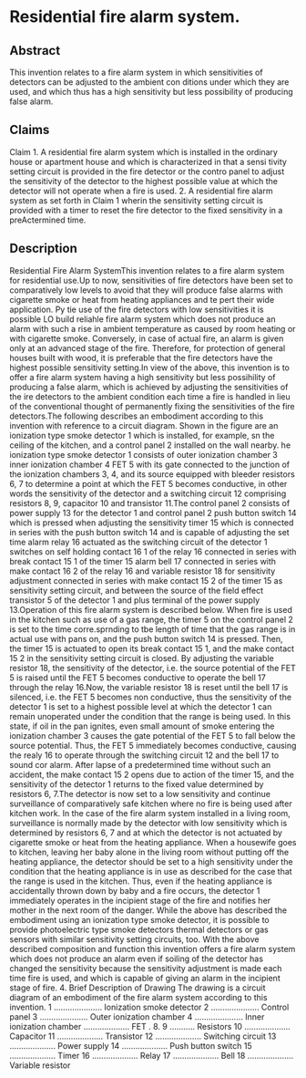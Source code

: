 # Residential fire alarm system.

## Abstract
This invention relates to a fire alarm system in which sensitivities of detectors can be adjusted to the ambient con ditions under which they are used, and which thus has a high sensitivity but less possibility of producing false alarm.

## Claims
Claim 1. A residential fire alarm system which is installed in the ordinary house or apartment house and which is characterized in that a sensi tivity setting circuit is provided in the fire detector or the contro panel to adjust the sensitivity of the detector to the highest possible value at which the detector will not operate when a fire is used. 2. A residential fire alarm system as set forth in Claim 1 wherin the sensitivity setting circuit is provided with a timer to reset the fire detector to the fixed sensitivity in a preActermined time.

## Description
Residential Fire Alarm SystemThis invention relates to a fire alarm system for residential use.Up to now, sensitivities of fire detectors have been set to comparatively low levels to avoid that they will produce false alarms with cigarette smoke or heat from heating appliances and te pert their wide application. Py tie use of the fire detectors with low sensitivities it is possible LO build reliahle fire alarm system which does not produce an alarm with such a rise in ambient temperature as caused by room heating or with cigarette smoke. Conversely, in case of actual fire, an alarm is given only at an advanced stage of the fire. Therefore, for protection of general houses built with wood, it is preferable that the fire detectors have the highest possible sensitivity setting.In view of the above, this invention is to offer a fire alarm system having a high sensitivity but less possihility of producing a false alarm, which is achieved by adjusting the sensitivities of the ire detectors to the ambient condition each time a fire is handled in lieu of the conventional thought of permanently fixing the sensitivities of the fire detectors.The following describes an embodiment according to this invention with reference to a circuit diagram. Shown in the figure are an ionization type smoke detector 1 which is installed, for example, sn the ceiling of the kitchen, and a control panel 2 installed on the wall nearby. he ionization type smoke detector 1 consists of outer ionization chamber 3 inner ionization chamber 4 FET 5 with its gate connected to the junction of the ionization chambers 3, 4, and its source equipped with bleeder resistors 6, 7 to determine a point at which the FET 5 becomes conductive, in other words the sensitivity of the detector and a switching circuit 12 comprising resistors 8, 9, capacitor 10 and transistor 11.The control panel 2 consists of power supply 13 for the detector 1 and control panel 2 push button switch 14 which is pressed when adjusting the sensitivity timer 15 which is connected in series with the push button switch 14 and is capable of adjusting the set time alarm relay 16 actuated as the switching circuit of the detector 1 switches on self holding contact 16 1 of the relay 16 connected in series with break contact 15 1 of the timer 15 alarm bell 17 connected in series with make contact 16 2 of the relay 16 and variable resistor 18 for sensitivity adjustment connected in series with make contact 15 2 of the timer 15 as sensitivity setting circuit, and between the source of the field effect transistor 5 of the detector 1 and plus terminal of the power supply 13.Operation of this fire alarm system is described below. When fire is used in the kitchen such as use of a gas range, the timer 5 on the control panel 2 is set to the time corre.sprnding to tbe length of time that the gas range is in actual use with pans on, and the push button switch 14 is pressed. Then, the timer 15 is actuated to open its break contact 15 1, and the make contact 15 2 in the sensitivity setting circuit is closed. By adjusting the variable resistor 18, the sensitivity of the detector, i.e. the source potential of the FET 5 is raised until the FET 5 becomes conductive to operate the bell 17 through the relay 16.Now, the variable resistor 18 is reset until the bell 17 is silenced, i.e. the FET 5 becomes non conductive, thus the sensitivity of the detector 1 is set to a highest possible level at which the detector 1 can remain unoperated under the condition that the range is being used. In this state, if oil in the pan ignites, even small amount of smoke entering the ionization chamber 3 causes the gate potential of the FET 5 to fall below the source potential. Thus, the FET 5 immediately becomes conductive, causing the realy 16 to operate through the switching circuit 12 and the bell 17 to sound cor alarm. After lapse of a predetermined time without such an accident, the make contact 15 2 opens due to action of the timer 15, and the sensitivity of the detector 1 returns to the fixed value determined by resistors 6, 7.The detector is now set to a low sensitivity and continue surveillance of comparatively safe kitchen where no fire is being used after kitchen work. In the case of the fire alarm system installed in a living room, surveillance is normally made by the detector with low sensitivity which is determined by resistors 6, 7 and at which the detector is not actuated by cigarette smoke or heat from the heating appliance. When a housewife goes to kitchen, leaving her baby alone in the living room without putting off the heating appliance, the detector should be set to a high sensitivity under the condition that the heating appliance is in use as described for the case that the range is used in the kitchen. Thus, even if the heating appliance is accidentally thrown down by baby and a fire occurs, the detector 1 immediately operates in the incipient stage of the fire and notifies her mother in the next room of the danger. While the above has described the embodiment using an ionization type smoke detector, it is possible to provide photoelectric type smoke detectors thermal detectors or gas sensors with similar sensitivity setting circuits, too. With the above described composition and function this invention offers a fire alarm system which does not produce an alarm even if soiling of the detector has changed the sensitivity because the sensitivity adjustment is made each time fire is used, and which is capable of giving an alarm in the incipient stage of fire. 4. Brief Description of Drawing The drawing is a circuit diagram of an embodiment of the fire alarm system according to this invention. 1 ..................... Ionization smoke detector 2 ..................... Control panel 3 ..................... Outer ionization chamber 4 ..................... Inner ionization chamber .................... FET . 8. 9 ........... Resistors 10 .................... Capacitor 11 .................... Transistor 12 .................... Switching circuit 13 .................... Power supply 14 .................... Push button switch 15 .................... Timer 16 .................... Relay 17 .................... Bell 18 .................... Variable resistor